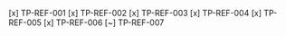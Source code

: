 [x] TP-REF-001
[x] TP-REF-002
[x] TP-REF-003
[x] TP-REF-004
[x] TP-REF-005
[x] TP-REF-006
[~] TP-REF-007
